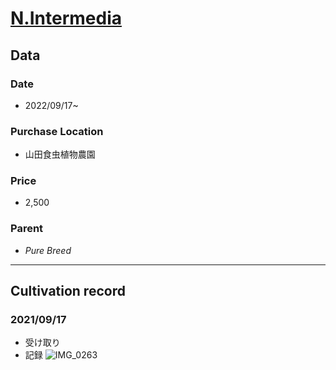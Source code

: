 # [N.Intermedia](http://plan2.blog28.fc2.com/blog-entry-293.html)
## **Data**

### Date  
* 2022/09/17~
### Purchase Location
* 山田食虫植物農園
### Price
* 2,500
### Parent
- *Pure Breed*
---
## **Cultivation record**
### 2021/09/17
- 受け取り
- 記録
![IMG_0263](https://user-images.githubusercontent.com/56258573/190852104-5197df5d-9d19-4367-9a3f-2b17d12f7133.JPG)
